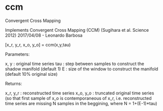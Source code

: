 # ccm
Convergent Cross Mapping

Implements Convergent Cross Mapping (CCM) (Sugihara et al. Science 2012)
2017/04/08 - Leonardo Barbosa

[x_r, y_r, x_o, y_o] = ccm(x,y,tau)

Parameters:

x, y : original time series
tau  : step between samples to construct the shadow manifold (default 1)
E    : size of the window to construct the manifold (default 10% original size)

Returns:

x_r, y_r : reconstructed time series
x_o, y_o : truncated original time series (so that first sample of x_o is
contemporaneous of x_r, i.e. reconstructed time series are missing N 
samples in the beggining, where N = 1+(E-1)*tau)

